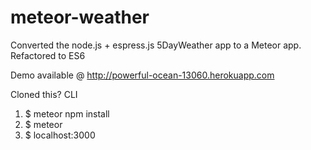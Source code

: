 # meteor-weather
Converted the node.js + espress.js 5DayWeather app to a Meteor app. Refactored to ES6


Demo available @ http://powerful-ocean-13060.herokuapp.com

Cloned this?
CLI
1. $ meteor npm install
2. $ meteor
3. $ localhost:3000
